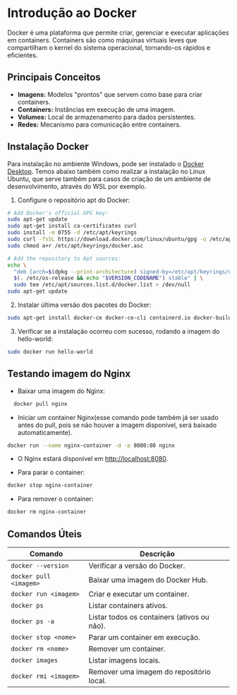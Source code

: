 # Introdução ao Docker
Docker é uma plataforma que permite criar, gerenciar e executar aplicações em containers. Containers são como máquinas virtuais leves que compartilham o kernel do sistema operacional, tornando-os rápidos e eficientes.

## Principais Conceitos
- **Imagens:** Modelos "prontos" que servem como base para criar containers.
- **Containers:** Instâncias em execução de uma imagem.
- **Volumes:** Local de armazenamento para dados persistentes.
- **Redes:** Mecanismo para comunicação entre containers.

## Instalação Docker
Para instalação no ambiente Windows, pode ser instalado o [Docker Desktop](https://www.docker.com/products/docker-desktop). Temos abaixo também como realizar a instalação no Linux Ubuntu, que serve também para casos de criação de um ambiente de desenvolvimento, através do WSL por exemplo.

1. Configure o repositório apt do Docker:

```bash
# Add Docker's official GPG key:
sudo apt-get update
sudo apt-get install ca-certificates curl
sudo install -m 0755 -d /etc/apt/keyrings
sudo curl -fsSL https://download.docker.com/linux/ubuntu/gpg -o /etc/apt/keyrings/docker.asc
sudo chmod a+r /etc/apt/keyrings/docker.asc

# Add the repository to Apt sources:
echo \
  "deb [arch=$(dpkg --print-architecture) signed-by=/etc/apt/keyrings/docker.asc] https://download.docker.com/linux/ubuntu \
  $(. /etc/os-release && echo "$VERSION_CODENAME") stable" | \
  sudo tee /etc/apt/sources.list.d/docker.list > /dev/null
sudo apt-get update
```

2. Instalar última versão dos pacotes do Docker:

```bash
sudo apt-get install docker-ce docker-ce-cli containerd.io docker-buildx-plugin docker-compose-plugin
```

3. Verificar se a instalação ocorreu com sucesso, rodando a imagem do hello-world:
```bash
sudo docker run hello-world
```

## Testando imagem do Nginx
    
- Baixar uma imagem do Nginx:
        
```bash
  docker pull nginx
```
    
- Iniciar um container Nginx(esse comando pode também já ser usado antes do pull, pois se não houver a imagem disponível, será baixado automaticamente).
        
```bash
docker run --name nginx-container -d -p 8080:80 nginx
```
        
- O Nginx estará disponível em [http://localhost:8080](http://localhost:8080/).
    
- Para parar o container:
        
```bash
docker stop nginx-container
```
        
- Para remover o container:
        
```bash
docker rm nginx-container
```

## Comandos Úteis

|Comando|Descrição|
|---|---|
|`docker --version`|Verificar a versão do Docker.|
|`docker pull <imagem>`|Baixar uma imagem do Docker Hub.|
|`docker run <imagem>`|Criar e executar um container.|
|`docker ps`|Listar containers ativos.|
|`docker ps -a`|Listar todos os containers (ativos ou não).|
|`docker stop <nome>`|Parar um container em execução.|
|`docker rm <nome>`|Remover um container.|
|`docker images`|Listar imagens locais.|
|`docker rmi <imagem>`|Remover uma imagem do repositório local.|

